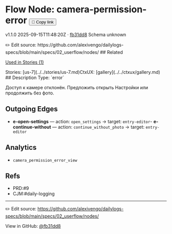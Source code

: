 
# Flow Node: camera-permission-error <button class="copy-link" aria-label="Copy page link" onclick="window.spechubCopyLink && window.spechubCopyLink()">🔗 Copy link</button>

<p class="badges">
  <span class="badge version">v1.1.0</span>
  <span class="badge build">2025-09-15T11:48:20Z · <a href="https://github.com/alexivengo/dailylogs-specs/commits/main" target="_blank" rel="noopener" class="sha">fb31dd8</a></span>
  <span class="badge schema unknown">Schema unknown</span>
</p>
✏️ Edit source: https://github.com/alexivengo/dailylogs-specs/blob/main/specs/02_userflow/nodes/
## Related
<p>
  <span class="chip">
    <a href="../stories/index.md#?flow=camera-permission-error">Used in Stories (1)</a>
  </span>
</p>
Stories:
<span class="chip">[us-7](../../stories/us-7.md)</span>CtxUX:
<span class="chip">[gallery](../../ctxux/gallery.md)</span>
## Description
Type: `error`

Доступ к камере отклонён. Предложить открыть Настройки или продолжить без фото.



## Outgoing Edges
- **e-open-settings** — action: `open_settings` → target: `entry-editor`- **e-continue-without** — action: `continue_without_photo` → target: `entry-editor`

## Analytics
- `camera_permission_error_view`

## Refs
- PRD:#9
- CJM:#daily-logging

---
✏️ Edit source: https://github.com/alexivengo/dailylogs-specs/blob/main/specs/02_userflow/nodes/

<p class="page-meta">
  View in GitHub: <a href="https://github.com/alexivengo/dailylogs-specs/commit/fb31dd8" target="_blank" rel="noopener">@fb31dd8</a></p>